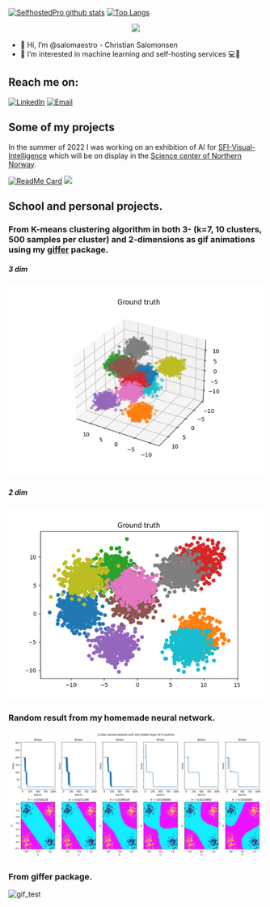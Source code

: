[![SelfhostedPro github stats](https://github-readme-stats.vercel.app/api?username=salomaestro&show_icons=true&theme=algolia)](https://github.com/salomaestro)
[![Top Langs](https://github-readme-stats.vercel.app/api/top-langs/?username=salomaestro&theme=algolia)](https://github.com/salomaestro)

<div id="gif" align="center">
  <img src="https://github.com/salomaestro/gifconverter/blob/77e088d7a0867f4662e0066a15607d8fd284cf5a/gifconverter/src/tests/giftest.gif" width="350">
</div>

- 👋 Hi, I’m @salomaestro - Christian Salomonsen
- 👀 I’m interested in machine learning and self-hosting services 💻🧠


## Reach me on:

[![LinkedIn](https://img.shields.io/badge/linkedin-%230077B5.svg?style=for-the-badge&logo=linkedin&logoColor=white)](https://www.linkedin.com/in/christian-salomonsen-932923207?lipi=urn%3Ali%3Apage%3Ad_flagship3_profile_view_base_contact_details%3BnIhrVYiaS2ecyY1KrER6oQ%3D%3D)
[![Email](https://img.shields.io/badge/Email-csa047%40uit.no-234518f?color=%234518f5&logo=gmail&logoColor=%23403d3d&style=for-the-badge)](mailto:csa047@uit.no)

## Some of my projects

In the summer of 2022 I was working on an exhibition of AI for [SFI-Visual-Intelligence](https://github.com/SFI-Visual-Intelligence) which will be on display in the [Science center of Northern Norway](https://nordnorsk.vitensenter.no).

[![ReadMe Card](https://github-readme-stats.vercel.app/api/pin/?username=SFI-Visual-Intelligence&repo=AI-exhibition&theme=algolia&show_icons=true&show_owner=true)](https://github.com/SFI-Visual-Intelligence/AI-exhibition)
<img src="https://avatars.githubusercontent.com/u/97457933?s=200&v=4" width="140">


## School and personal projects.

### From K-means clustering algorithm in both 3- (k=7, 10 clusters, 500 samples per cluster) and 2-dimensions as gif animations using my [giffer](https://github.com/salomaestro/giffer) package.

##### *3 dim*

![Kmeans_3d](https://github.com/Pattern2021/clustering_test/blob/39698bd7ba9a74ad2f321cdb0216860d72d94522/gifs/kmeans_test_3d_best.gif)

##### *2 dim*
![Kmeans_2d](https://github.com/Pattern2021/clustering_test/blob/39698bd7ba9a74ad2f321cdb0216860d72d94522/gifs/10clusters_better.gif)

### Random result from my homemade neural network.

![NN](https://github.com/Pattern2021/Exercises/blob/9ebc65f7747b3dcf085bc2dd4fc5ada9049b3e08/week38/img/2_class_1_hidden_6_neurons.png)

### From giffer package.

![gif_test](https://github.com/salomaestro/gifconverter/blob/77e088d7a0867f4662e0066a15607d8fd284cf5a/gifconverter/src/tests/giftest.gif)
